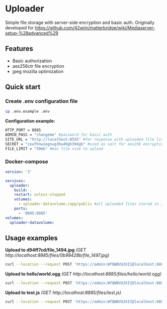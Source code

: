# Uploader
Simple file storage with server-side encryption and basic auth.
Originally developed for https://github.com/42wim/matterbridge/wiki/Mediaserver-setup-%28advanced%29

## Features
* Basic authorization
* aes256ctr file encryption
* jpeg mozilla optimization

## Quick start

### Create .env configuration file
```bash
cp .env.example .env
```

**Configuration example:**
```sh
HTTP_PORT = 8885
ADMIN_PASS = "changeme" #password for basic auth
SITE_URL = "http://localhost:8555" #for response with uploaded file link
SECRET = "ieufhnwiegnug39u49gh394gb" #used as salt for aes256 encryption key
FILE_LIMIT = "50mb" #max file size to upload
```

### Docker-compose
```yaml
version: '3'

services:
  uploader:
    build: .
    restart: unless-stopped
    volumes:
      - uploader-datavolume:/app/public #all uploaded files stored in /app/public
    ports:
      - '8885:8885'
volumes:
  uploader-datavolume:
```

## Usage examples

**Upload to d94ff7cd/file_1494.jpg** *(GET http://localhost:8885/files/0b98428b/file_1497.jpg)*
```bash
curl --location --request POST 'https://admin:WfQWBVU2XII@localhost:8885/upload/d94ff7cd/file_1494.jpg' --form 'file=@"/Users/assada/Documents/2022-06-25 02.24.35.jpg"'
```

**Upload to hello/world.ogg** *(GET http://localhost:8885/files/hello/world.ogg)*
```bash
curl --location --request POST 'https://admin:WfQWBVU2XII@localhost:8885/upload/hello/world.ogg' --form 'file=@"/Users/assada/Documents/test.ogg"'
```

**Upload to test.js** *(GET http://localhost:8885/files/test.js)*
```bash
curl --location --request POST 'https://admin:WfQWBVU2XII@localhost:8885/upload/test.js' --form 'file=@"/Users/assada/Documents/test.js"'
```
